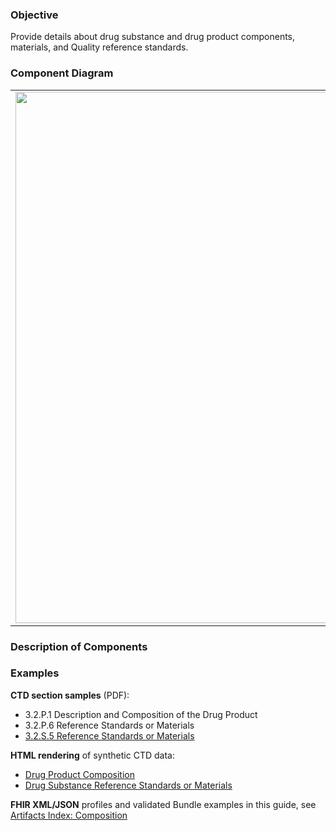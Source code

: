 ### Objective
Provide details about drug substance and drug product components, materials, and Quality reference standards.

### Component Diagram
<table>
<tr><td><img src="fhir-logo-www.png" width="850"/></td></tr>
</table>
 
### Description of Components

### Examples
**CTD section samples** (PDF):
- 3.2.P.1 Description and Composition of the Drug Product
- 3.2.P.6 Reference Standards or Materials
- <a href="https://github.com/HL7/uv-dx-pq/raw/master/input/examples-pdf/3.2.S.5_Reference_Standards_or_Materials.pdf ">3.2.S.5 Reference Standards or Materials</a></li>

**HTML rendering** of synthetic CTD data:
- <a href="composition_rend_p.html">Drug Product Composition</a>
- <a href="composition_rend_s.html">Drug Substance Reference Standards or Materials</a>

**FHIR XML/JSON** profiles and validated Bundle examples in this guide, see [Artifacts Index: Composition](artifacts.html#composition)